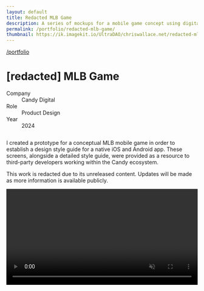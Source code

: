 ```yaml
---
layout: default
title: Redacted MLB Game
description: A series of mockups for a mobile game concept using digital collectibles as game pieces.
permalink: /portfolio/redacted-mlb-game/
thumbnail: https://ik.imagekit.io/UltraDAO/chriswallace.net/redacted-mlb-game-thumbnail.png
---
```


<div class="content-container mt-2">
  <a class="back fade-in-element" href="/portfolio">/portfolio</a>
  <h1 class="fade-in-element mb-3">[redacted] MLB Game</h1>
</div>

<div class="content-container mb-8">
  <dl class="project-list fade-in-element">
    <div>
      <dt>Company</dt>
      <dd>Candy Digital</dd>
    </div>
    <div>
      <dt>Role</dt>
      <dd>Product Design</dd>
    </div>
    <div>
      <dt>Year</dt>
      <dd>2024</dd>
    </div>
  </dl>
</div>

<div class="content-container-wo">
    <img src="https://ik.imagekit.io/UltraDAO/chriswallace.net/redacted-mlb-game-banner.png?tr=w-2500,f-auto" srcset="https://ik.imagekit.io/UltraDAO/chriswallace.net/redacted-mlb-game-banner.png?tr=w-400,f-auto 400w, https://ik.imagekit.io/UltraDAO/chriswallace.net/redacted-mlb-game-banner.png?tr=w-800,f-auto 800w, https://ik.imagekit.io/UltraDAO/chriswallace.net/redacted-mlb-game-banner.png?tr=w-1200,f-auto 1200w, https://ik.imagekit.io/UltraDAO/chriswallace.net/redacted-mlb-game-banner.png?tr=w-1600,f-auto 1600w, https://ik.imagekit.io/UltraDAO/chriswallace.net/redacted-mlb-game-banner.png?tr=w-2500,f-auto 2500w" sizes="100vw" class="fade-in-element mb-12" alt="" loading="lazy">
</div>
<div class="content-container fade-in-element">
  <p class="fade-in-element">I created a prototype for a conceptual MLB mobile game in order to establish a design style guide for a native iOS and Android app. These screens, alongside a detailed style guide, were provided as a resource to third-party developers working within the Candy ecosystem.</p>

  <p class="fade-in-element">This work is redacted due to its unreleased content. Updates will be made as more information is available publicly.</p>

  <div class="zoomable max-w-2xl">
      <div class="video-player">
          <video id="portfolioVideo" data-type="video" width="100%" controls muted playsinline autoplay loop loading="lazy">
              <source src="https://ik.imagekit.io/UltraDAO/chriswallace.net/mlb-game-video.mp4?updatedAt=1730174641397" type="video/mp4">
              Your browser does not support HTML5 video.
          </video>
      </div>
  </div>
</div>
